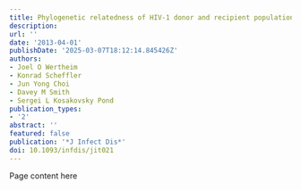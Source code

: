 ```yaml
---
title: Phylogenetic relatedness of HIV-1 donor and recipient populations
description:
url: ''
date: '2013-04-01'
publishDate: '2025-03-07T18:12:14.845426Z'
authors:
- Joel O Wertheim
- Konrad Scheffler
- Jun Yong Choi
- Davey M Smith
- Sergei L Kosakovsky Pond
publication_types:
- '2'
abstract: ''
featured: false
publication: '*J Infect Dis*'
doi: 10.1093/infdis/jit021
---
```


Page content here
